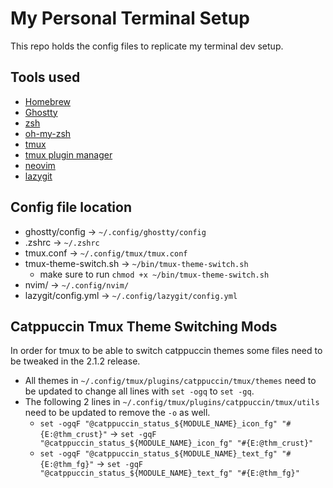 # My Personal Terminal Setup
This repo holds the config files to replicate my terminal dev setup.

## Tools used
- [Homebrew](https://brew.sh/)
- [Ghostty](https://ghostty.org/)
- [zsh](https://www.zsh.org/)
- [oh-my-zsh](https://ohmyz.sh/)
- [tmux](https://github.com/tmux/tmux/wiki)
- [tmux plugin manager](https://github.com/tmux-plugins/tpm/)
- [neovim](https://neovim.io/)
- [lazygit](https://github.com/jesseduffield/lazygit)

## Config file location
- ghostty/config -> `~/.config/ghostty/config`
- .zshrc -> `~/.zshrc`
- tmux.conf -> `~/.config/tmux/tmux.conf`
- tmux-theme-switch.sh -> `~/bin/tmux-theme-switch.sh`
    - make sure to run `chmod +x ~/bin/tmux-theme-switch.sh`
- nvim/ -> `~/.config/nvim/`
- lazygit/config.yml -> `~/.config/lazygit/config.yml`

## Catppuccin Tmux Theme Switching Mods
In order for tmux to be able to switch catppuccin themes some files need to be tweaked in the 2.1.2 release.

- All themes in `~/.config/tmux/plugins/catppuccin/tmux/themes` need to be updated to change all lines with `set -ogq` to `set -gq`.
- The following 2 lines in `~/.config/tmux/plugins/catppuccin/tmux/utils` need to be updated to remove the `-o` as well.
    - `set -ogqF "@catppuccin_status_${MODULE_NAME}_icon_fg" "#{E:@thm_crust}"` -> `set -gqF "@catppuccin_status_${MODULE_NAME}_icon_fg" "#{E:@thm_crust}"`
    - `set -ogqF "@catppuccin_status_${MODULE_NAME}_text_fg" "#{E:@thm_fg}"` -> `set -gqF "@catppuccin_status_${MODULE_NAME}_text_fg" "#{E:@thm_fg}"`
